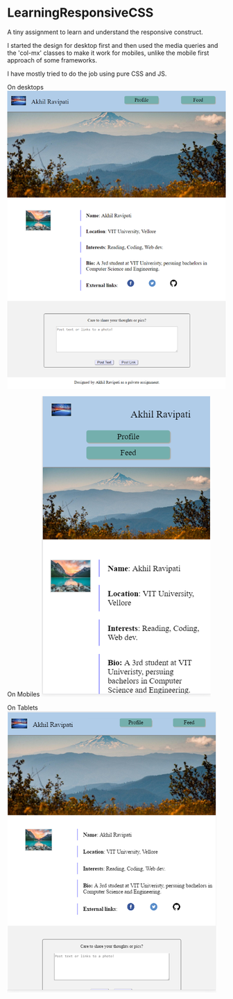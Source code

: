 # LearningResponsiveCSS
A tiny assignment to learn and understand the responsive construct.

I started the design for desktop first and then used the media queries and the 'col-mx' classes to make it work for mobiles, unlike the mobile first approach of some frameworks.

I have mostly tried to do the job using pure CSS and JS.

On desktops
![The Desktop-elongated look](/preview/desktop-elonagted.png?raw=true)


On Mobiles
![The Mobile look](/preview/phone.png?raw=true)


On Tablets
![The Tablet look](/preview/ipad.png?raw=true)
